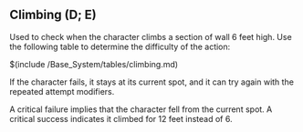 ## Climbing (D; E)

Used to check when the character climbs a section of wall 6 feet high. Use the
following table to determine the difficulty of the action:

$(include /Base_System/tables/climbing.md)

If the character fails, it stays at its current spot, and it can try again
with the repeated attempt modifiers.

A critical failure implies that the character fell from the current spot.
A critical success indicates it climbed for 12 feet instead of 6.
